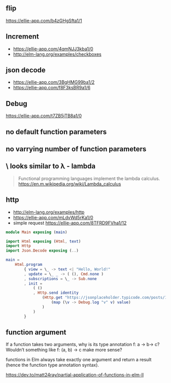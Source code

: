 ## flip

https://ellie-app.com/b4zGHgSfta1/1

## Increment

- https://ellie-app.com/4qmNJJ3kba1/0
- http://elm-lang.org/examples/checkboxes

## json decode
- https://ellie-app.com/3BgHMG99ba1/2
- https://ellie-app.com/f8F3ksBR9a1/6

## Debug

https://ellie-app.com/t7ZB5jTB8a1/0

## no default function parameters

## no varrying number of function parameters

## \ looks similar to λ - lambda

>Functional programming languages implement the lambda calculus. https://en.m.wikipedia.org/wiki/Lambda_calculus

## http

- http://elm-lang.org/examples/http
- https://ellie-app.com/mLdvWd5rKa1/0
- simple request https://ellie-app.com/8TFRD9FVha1/12

```elm
module Main exposing (main)

import Html exposing (Html, text)
import Http
import Json.Decode exposing (..)

main =
    Html.program
        { view = \_ -> text <| "Hello, World!"
        , update = \_ _ -> ( (), Cmd.none )
        , subscriptions = \_ -> Sub.none
        , init =
            ( ()
            , Http.send identity
                (Http.get "https://jsonplaceholder.typicode.com/posts/1"
                    (map (\v -> Debug.log "v" v) value)
                )
            )
        }
```

## function argument

If a function takes two arguments, why is its type annotation f: a -> b-> c? Wouldn’t something like f: (a, b) -> c make more sense?

functions in Elm always take exactly one argument and return a result (hence the function type annotation syntax).

https://dev.to/matt24ray/partial-application-of-functions-in-elm-ll
